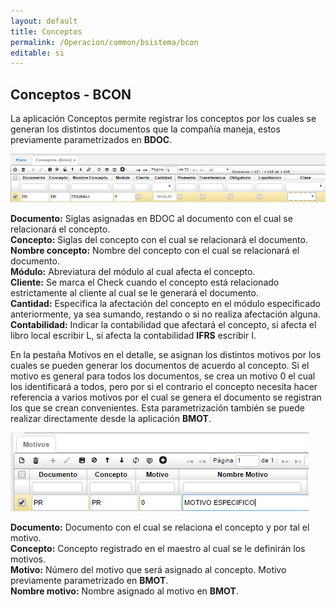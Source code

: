 ```yaml
---
layout: default
title: Conceptos
permalink: /Operacion/common/bsistema/bcon
editable: si
---
```


## Conceptos - BCON

La aplicación Conceptos permite registrar los conceptos por los cuales se generan los distintos documentos que la compañía maneja, estos previamente parametrizados en **BDOC**.  

![](bcon1.png)

**Documento:** Siglas asignadas en BDOC al documento con el cual se relacionará el concepto.  
**Concepto:** Siglas del concepto con el cual se relacionará el documento.  
**Nombre concepto:** Nombre del concepto con el cual se relacionará el documento.  
**Módulo:** Abreviatura del módulo al cual afecta el concepto.  
**Cliente:** Se marca el Check cuando el concepto está relacionado estrictamente al cliente al cual se le generará el documento.  
**Cantidad:** Especifica la afectación del concepto en el módulo especificado anteriormente, ya sea sumando, restando o si no realiza afectación alguna.  
**Contabilidad:** Indicar la contabilidad que afectará el concepto, si afecta el libro local escribir L, si afecta la contabilidad **IFRS** escribir I.  

En la pestaña Motivos en el detalle, se asignan los distintos motivos por los cuales se pueden generar los documentos de acuerdo al concepto. Si el motivo es general para todos los documentos, se crea un motivo 0 el cual los identificará a todos, pero por si el contrario el concepto necesita hacer referencia a varios motivos por el cual se genera el documento se registran los que se crean convenientes. Esta parametrización también se puede realizar directamente desde la aplicación **BMOT**.  

![](bcon2.png)

**Documento:** Documento con el cual se relaciona el concepto y por tal el motivo.  
**Concepto:** Concepto registrado en el maestro al cual se le definirán los motivos.  
**Motivo:** Número del motivo que será asignado al concepto. Motivo previamente parametrizado en **BMOT**.  
**Nombre motivo:** Nombre asignado al motivo en **BMOT**.  





